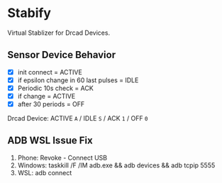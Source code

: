 # Stabify

Virtual Stablizer for Drcad Devices.

## Sensor Device Behavior

- [x] init connect = ACTIVE
- [x] if epsilon change in 60 last pulses = IDLE
- [x] Periodic 10s check = ACK
- [x] if change = ACTIVE
- [x] after 30 periods = OFF

Drcad Device: ACTIVE `A` / IDLE `S` / ACK `1` / OFF `0`

## ADB WSL Issue Fix

1. Phone: Revoke - Connect USB
1. Windows: taskkill /F /IM adb.exe && adb devices && adb tcpip 5555
1. WSL: adb connect
